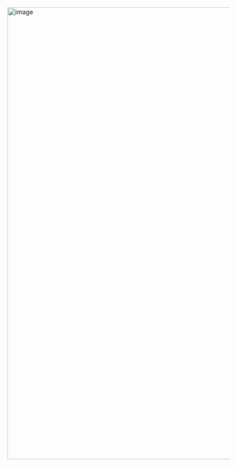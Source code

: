 <img width="1919" height="1024" alt="image" src="https://github.com/user-attachments/assets/8b6ca0be-b0c2-4068-83d3-399464c3913a" />
